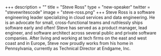 +++
description = ""
title = "Steve Ross"
type = "new-speaker"
twitter = "stevewritescode"
image = "steve-ross.png"
+++
Steve Ross is a software engineering leader specializing in cloud services and data engineering. He is an advocate for small, cross-functional teams and ruthlessly ships software early and often! Steve has served as a product manager, lead engineer, and software architect across several public and private software companies. After living and working at tech firms on the east and west coast and in Europe, Steve now proudly works from his home in Pennsylvania, currently as Technical Director at Endgame, Inc.